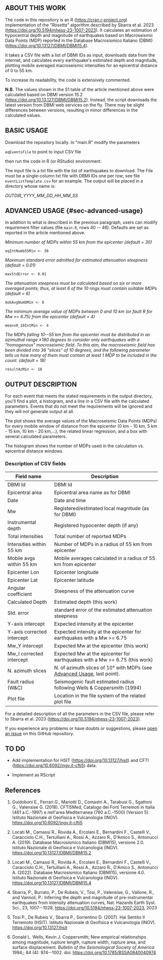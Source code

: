 ## ABOUT THIS WORK

The code in this repository is an R (<https://cran.r-project.org>) implementation of the *"Rosetta"* algorithm described by Sbarra et al. 2023 (<https://doi.org/10.5194/nhess-23-1007-2023>). It calculates an estimation of hypocentral depth and magnitude of earthquakes based on Macroseismic Data Points (MDP) reported in the Database Macrosismico Italiano (DBMI) (<https://doi.org/10.13127/DBMI/DBMI15.4>).

It takes a CSV file with a list of DBMI IDs as input, downloads data from the internet, and calculates every earthquake's estimated depth and magnitude, plotting mobile averaged macroseismic intensities for an epicentral distance of 0 to 55 km.

To increase its readability, the code is extensively commented.

**N.B.** The values shown in the S1 table of the article mentioned above were calculated based on DBMI version 15.2 (<https://doi.org/10.13.127/DBMI/DBMI15.2>). Instead, the script downloads the latest version from DBMI web services on the fly. There may be slight differences between versions, resulting in minor differences in the calculated values.

## BASIC USAGE
Download the repository locally. In "main.R" modify the parameters

`eqEventsFile` to point to input CSV file

then run the code in R (or RStudio) environment.

The input file is a txt file with the list of earthquakes to download. The File must be a single-column txt file with DBMI IDs one per row; see file `eventListTemplate.csv` for an example.
The output will be placed in a directory whose name is:

*OUTDIR_YYYY_MM_DD_HH_MM_SS*

## ADVANCED USAGE {#sec-advanced-usage}

In addition to what is described in the previous paragraph, users can modify requirement filter values (file `main.R`, rows 40 -- 46). Defaults are set as reported in the article mentioned above.

*Minimum number of MDPs within 55 km from the epicenter (default = 30)*

`eqIntNumb55Min <- 30`

*Maximum standard error admitted for estimated attenuation steepness (default = 0.01)*

`maxStdError <- 0.01`

*The attenuation steepness must be calculated based on six or more averaged points; thus, at least 6 of the 10 rings must contain suitable MDPs (default = 6)*

`mobAvgNumbMin <- 6`

*The minimum average value of MDPs between 0 and 10 km (or fault R for Mw \>= 6.75) from the epicenter (default = 4)*

`meanv0_10IntMin <- 4`

*The MDPs falling 10--55 km from the epicenter must be distributed in an azimuthal range ≥180 degrees to consider only earthquakes with a "homogenous" macroseismic field. To this aim, the macroseismic field has been divided into 36 "slices" of 10 degrees, and the following parameter tells us how many of them must contain at least 1 MDP to be included in the count. (default = 18)*

`resultAzMin <- 18`

## OUTPUT DESCRIPTION

For each event that meets the stated requirements in the output directory, you'll find a plot, a histogram, and a line in a CSV file with the calculated parameters. Events that do not meet the requirements will be ignored and they will not generate output at all.

The plot shows the average values of the Macroseismic Data Points (MDPs) for every mobile window of distance from the epicenter (0 km - 10 km, 5 km - 15 km, 10 km - 20 km,...), the related linear regression, and a box with several calculated parameters.

The histogram shows the number of MDPs used in the calculation vs. epicentral distance windows.

### Description of CSV fields

| Field name                 | Description                                                                                    |
|-------------------|-----------------------------------------------------|
| DBMI Id                    | DBMI Id                                                                                        |
| Epicentral area            | Epicentral area name as for DBMI                                                               |
| Date                       | Date and time                                                                                  |
| Mw                         | Registered/estimated local magnitude (as for DBMI)                                             |
| Instrumental depth         | Registered hypocenter depth (if any)                                                           |
| Total intensities          | Total number of reported MDPs                                                                  |
| Intensities within 55 km   | Number of MDPs in a radius of 55 km from epicenter                                             |
| Mobile avgs within 55 km   | Mobile averages calculated in a radius of 55 km from epicenter                                 |
| Epicenter Lon              | Epicenter longitude                                                                            |
| Epicenter Lat              | Epicenter latitude                                                                             |
| Angular coefficient        | Steepness of the attenuation curve                                                             |
| Calculated Depth           | Estimated depth (this work)                                                                    |
| Std. error                 | standard error of the estimated attenuation steepness                                          |
| Y-axis intercept           | Expected intensity at the epicenter                                                            |
| Y-axis corrected intercept | Expected intensity at the epicenter for earthquakes with a Mw \>= 6.75                         |
| Mw_Y intercept             | Expected Mw at the epicenter (this work)                                                       |
| Mw_I corrected intercept   | Expected Mw at the epicenter for earthquakes with a Mw \>= 6.75 (this work)                    |
| N. azimuth slices          | N. of azimuth slices of 10° with MDPs (see [Advanced Usage](#sec-advanced-usage), last point). |
| Fault radius (W&C)         | Seismogenic fault estimated radius following Wells & Coppersmith (1994)                        |
| Plot file                  | Location in the file system of the related plot file                                           |

For a detailed description of all the parameters in the CSV file, please refer to Sbarra et al. 2023 (<https://doi.org/10.5194/nhess-23-1007-2023>).

If you experience any problems or have doubts or suggestions, please [open an issue](https://github.com/INGV/rosetta/issues) on this GitHub repository.

## TO DO

-   Add implementation for HSIT (<https://doi.org/10.13127/hsit>) and CFTI (<https://doi.org/10.6092/ingv.it-cfti5>) data.

-   Implement as RScript

## References

1.  Guidoboni E., Ferrari G., Mariotti D., Comastri A., Tarabusi G., Sgattoni G., Valensise G. (2018). CFTI5Med, Catalogo dei Forti Terremoti in Italia (461 a.C.-1997) e nell'area Mediterranea (760 a.C.-1500) (Version 5). Istituto Nazionale di Geofisica e Vulcanologia (INGV). <https://doi.org/10.6092/ingv.it-cfti5>

2.  Locati M., Camassi R., Rovida A., Ercolani E., Bernardini F., Castelli V., Caracciolo C.H., Tertulliani A., Rossi A., Azzaro R., D'Amico S., Antonucci A. (2019). Database Macrosismico Italiano (DBMI15), versione 2.0. Istituto Nazionale di Geofisica e Vulcanologia (INGV). <https://doi.org/10.13127/DBMI/DBMI15.2>

3.  Locati M., Camassi R., Rovida A., Ercolani E., Bernardini F., Castelli V., Caracciolo C.H., Tertulliani A., Rossi A., Azzaro R., D'Amico S., Antonucci A. (2022). Database Macrosismico Italiano (DBMI15), versione 4.0. Istituto Nazionale di Geofisica e Vulcanologia (INGV). <https://doi.org/10.13127/DBMI/DBMI15.4>

4.  Sbarra, P., Burrato, P., De Rubeis, V., Tosi, P., Valensise, G., Vallone, R., and Vannoli, P.: Inferring the depth and magnitude of pre-instrumental earthquakes from intensity attenuation curves, Nat. Hazards Earth Syst. Sci., 23, 1007--1028, <https://doi.org/10.5194/nhess-23-1007-2023,> 2023

5.  Tosi P., De Rubeis V., Sbarra P., Sorrentino D. (2007). Hai Sentito Il Terremoto (HSIT). Istituto Nazionale di Geofisica e Vulcanologia (INGV). <https://doi.org/10.13127/hsit>

6.  Donald L. Wells, Kevin J. Coppersmith; New empirical relationships among magnitude, rupture length, rupture width, rupture area, and surface displacement. *Bulletin of the Seismological Society of America* 1994;; 84 (4): 974--1002. doi: <https://doi.org/10.1785/BSSA0840040974>
